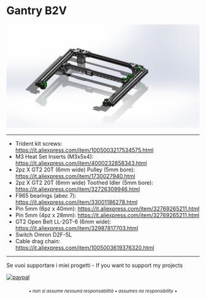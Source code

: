 # Gantry B2V

![1](/gantry/image/ass_gantry_trident_voron.jpg)

---

- Trident kit screws: https://it.aliexpress.com/item/1005003217534575.html
- M3 Heat Set Inserts (M3x5x4): https://it.aliexpress.com/item/4000232858343.html
- 2pz X GT2 20T (6mm wide) Pulley (5mm bore): https://it.aliexpress.com/item/1730027940.html
- 2pz X GT2 20T (6mm wide) Toothed Idler (5mm bore): https://it.aliexpress.com/item/32726309946.html
- F965 bearings (abec 7): https://it.aliexpress.com/item/33001186278.html
- Pin 5mm (6pz x 40mm): https://it.aliexpress.com/item/32769265211.html
- Pin 5mm (4pz x 28mm): https://it.aliexpress.com/item/32769265211.html
- GT2 Open Belt LL-2GT-6 (6mm wide): https://it.aliexpress.com/item/32987817703.html
- Switch Omron D2F-5L
- Cable drag chain: https://it.aliexpress.com/item/1005003619376320.html

---

Se vuoi supportare i miei progetti - If you want to support my projects

[![paypal](https://www.paypalobjects.com/en_US/i/btn/btn_donate_LG.gif)](https://www.paypal.com/donate/?business=WEP7ZAT7WRN88&no_recurring=0&currency_code=EUR)  
<p align="center"><sub><em>• non si assume nessuna responsabilità • assumes no responsibility •</em></sub></p>
